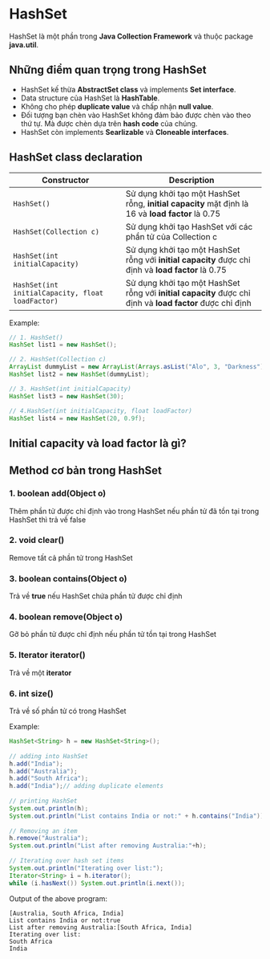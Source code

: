 # HashSet
HashSet là một phần trong **Java Collection Framework** và thuộc package **java.util**.
## Những điểm quan trọng trong HashSet
- HashSet kế thừa **AbstractSet class** và implements **Set interface**.
- Data structure của HashSet là **HashTable**.
- Không cho phép **duplicate value** và chấp nhận **null value**.
- Đối tượng bạn chèn vào HashSet không đảm bảo được chèn vào theo thứ tự. Mà được chèn dựa trên **hash code** của chúng.
- HashSet còn implements **Searlizable** và **Cloneable interfaces**.

## HashSet class declaration
Constructor | Description
------------ | -------------
```HashSet()``` | Sử dụng khởi tạo một HashSet rỗng, **initial capacity** mặt định là 16 và **load factor** là 0.75
```HashSet(Collection c)``` | Sử dụng khởi tạo HashSet với các phần tử của Collection c
```HashSet(int initialCapacity)``` | Sử dụng khởi tạo một HashSet rỗng với **initial capacity** được chỉ định và **load factor** là 0.75
```HashSet(int initialCapacity, float loadFactor)``` | Sử dụng khởi tạo một HashSet rỗng với **initial capacity** được chỉ định và **load factor** được chỉ định

Example:
```java
// 1. HashSet()
HashSet list1 = new HashSet();

// 2. HashSet(Collection c)
ArrayList dummyList = new ArrayList(Arrays.asList("Alo", 3, "Darkness"));
HashSet list2 = new HashSet(dummyList);

// 3. HashSet(int initialCapacity)
HashSet list3 = new HashSet(30);

// 4.HashSet(int initialCapacity, float loadFactor)
HashSet list4 = new HashSet(20, 0.9f);
```

## Initial capacity và load factor là gì?
## Method cơ bản trong HashSet
### 1. boolean add(Object o)
Thêm phần tử được chỉ định vào trong HashSet nếu phần tử đã tồn tại trong HashSet thì trả về false
### 2. void clear()
Remove tất cả phần tử trong HashSet
### 3. boolean contains(Object o)
Trả về **true** nếu HashSet chứa phần tử được chỉ định
### 4. boolean remove(Object o)
Gỡ bỏ phần tử được chỉ định nếu phần tử tồn tại trong HashSet
### 5. Iterator iterator()
Trả về một **iterator**
### 6. int size()
Trả về số phần tử có trong HashSet

Example:
```java
HashSet<String> h = new HashSet<String>();
 
// adding into HashSet
h.add("India");
h.add("Australia");
h.add("South Africa");
h.add("India");// adding duplicate elements
 
// printing HashSet
System.out.println(h);
System.out.println("List contains India or not:" + h.contains("India"));
 
// Removing an item
h.remove("Australia");
System.out.println("List after removing Australia:"+h);
 
// Iterating over hash set items
System.out.println("Iterating over list:");
Iterator<String> i = h.iterator();
while (i.hasNext()) System.out.println(i.next());
```
Output of the above program:
```
[Australia, South Africa, India]
List contains India or not:true
List after removing Australia:[South Africa, India]
Iterating over list:
South Africa
India
```
